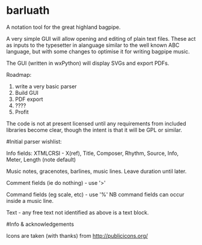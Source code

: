 # barluath

A notation tool for the great highland bagpipe.  

A very simple GUI will allow opening and editing of plain text files.  These act as inputs to the typesetter in alanguage similar to the well known ABC language, but with some changes to optimise it for writing bagpipe music.

The GUI (written in wxPython) will display SVGs and export PDFs.

Roadmap:

1. write a very basic parser
2. Build GUI
3. PDF export
4. ????
5. Profit

The code is not at present licensed until any requirements from included libraries become clear, though the intent is that it will be GPL or similar.

#Initial parser wishlist:

Info fields: 
XTMLCRSI - X(ref), Title, Composer, Rhythm, Source, Info, Meter, Length (note default)

Music
notes, gracenotes, barlines, music lines.  Leave duration until later.

Comment fields (ie do nothing) - use '>'

Command fields (eg scale, etc) - use '%'
NB command fields can occur inside a music line.

Text - any free text not identified as above is a text block. 

#Info & acknowledgements

Icons are taken (with thanks) from http://publicicons.org/

